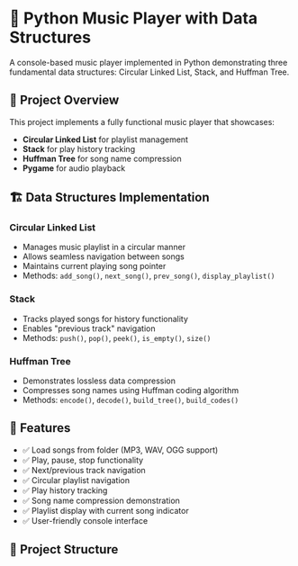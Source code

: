 # 🎵 Python Music Player with Data Structures

A console-based music player implemented in Python demonstrating three fundamental data structures: Circular Linked List, Stack, and Huffman Tree.

## 🎯 Project Overview

This project implements a fully functional music player that showcases:
- **Circular Linked List** for playlist management
- **Stack** for play history tracking
- **Huffman Tree** for song name compression
- **Pygame** for audio playback

## 🏗️ Data Structures Implementation

### Circular Linked List
- Manages music playlist in a circular manner
- Allows seamless navigation between songs
- Maintains current playing song pointer
- Methods: `add_song()`, `next_song()`, `prev_song()`, `display_playlist()`

### Stack
- Tracks played songs for history functionality
- Enables "previous track" navigation
- Methods: `push()`, `pop()`, `peek()`, `is_empty()`, `size()`

### Huffman Tree
- Demonstrates lossless data compression
- Compresses song names using Huffman coding algorithm
- Methods: `encode()`, `decode()`, `build_tree()`, `build_codes()`

## 🚀 Features

- ✅ Load songs from folder (MP3, WAV, OGG support)
- ✅ Play, pause, stop functionality
- ✅ Next/previous track navigation
- ✅ Circular playlist navigation
- ✅ Play history tracking
- ✅ Song name compression demonstration
- ✅ Playlist display with current song indicator
- ✅ User-friendly console interface

## 📁 Project Structure
